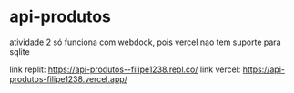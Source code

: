 # api-produtos
atividade 2 só funciona com webdock, pois vercel nao tem suporte para sqlite

link replit: https://api-produtos--filipe1238.repl.co/
link vercel: https://api-produtos-filipe1238.vercel.app/

